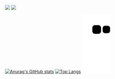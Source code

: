 <a href="https://www.linkedin.com/in/vailsoft/">
  <img src="https://camo.githubusercontent.com/a80d00f23720d0bc9f55481cfcd77ab79e141606829cf16ec43f8cacc7741e46/68747470733a2f2f696d672e736869656c64732e696f2f62616467652f4c696e6b6564496e2d3030373742353f7374796c653d666f722d7468652d6261646765266c6f676f3d6c696e6b6564696e266c6f676f436f6c6f723d7768697465"></a>
<a href="https://www.instagram.com/vail_son_/"><img src="https://img.shields.io/badge/Instagram-E4405F?style=for-the-badge&logo=instagram&logoColor=white"></a></br>

[![Anurag's GitHub stats](https://github-readme-stats.vercel.app/api?username=vailsoft&theme=github_dark)](https://github.com/anuraghazra/github-readme-stats)
[![Top Langs](https://github-readme-stats.vercel.app/api/top-langs/?username=vailsoft&layout=compact)](https://github.com/anuraghazra/github-readme-stats)
<img src="https://raw.githubusercontent.com/scriptex/github-contributions-snake/snake/github-contribution-grid-snake.svg">
